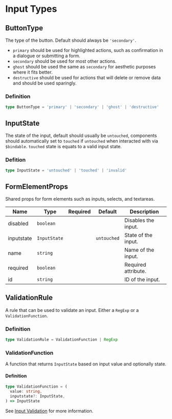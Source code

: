 # Input Types

## ButtonType

The type of the button. Default should always be `'secondary'`.

- `primary` should be used for highlighted actions, such as confirmation in a dialogue or submitting a form.
- `secondary` should be used for most other actions.
- `ghost` should be used the same as `secondary` for aesthetic purposes where it fits better.
- `destructive` should be used for actions that will delete or remove data and should be used sparingly.

### Definition

```ts
type ButtonType = 'primary' | 'secondary' | 'ghost' | 'destructive'
```

## InputState

The state of the input, default should usually be `untouched`, components should automatically set to `touched` if `untouched` when interacted with via `$bindable`. `touched` state is equats to a valid input state.

### Defition

```ts
type InputState = 'untouched' | 'touched' | 'invalid'
```

## FormElementProps

Shared props for form elements such as inputs, selects, and textareas.

| Name       | Type         | Required | Default     | Description         |
| ---------- | ------------ | :------: | ----------- | ------------------- |
| disabled   | `boolean`    |          |             | Disables the input. |
| inputstate | `InputState` |          | `untouched` | State of the input. |
| name       | `string`     |          |             | Name of the input.  |
| required   | `boolean`    |          |             | Required attribute. |
| id         | `string`     |          |             | ID of the input.    |

## ValidationRule

A rule that can be used to validate an input. Either a `RegExp` or a `ValidationFunction`.

### Definition

```ts
type ValidationRule = ValidationFunction | RegExp
```

### ValidationFunction

A function that returns `InputState` based on input value and optionally state.

#### Definition

```ts
type ValidationFunction = (
  value: string,
  inputstate?: InputState,
) => InputState
```

See [Input Validation](/docs/components/input#validation) for more information.
